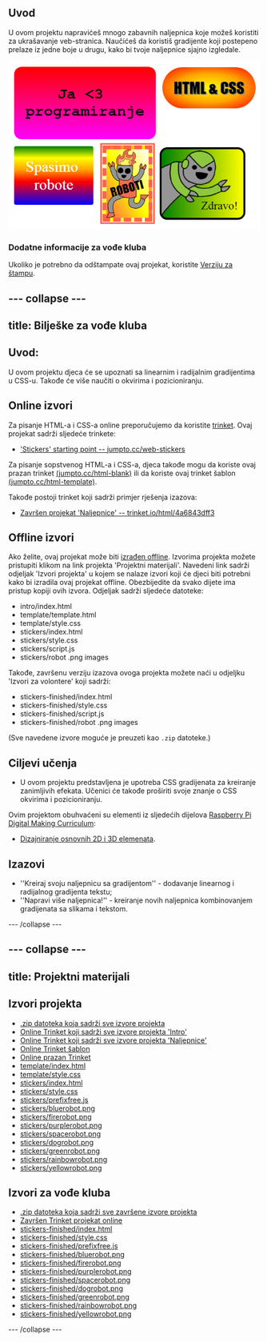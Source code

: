 ## Uvod

U ovom projektu napravićeš mnogo zabavnih naljepnica koje možeš koristiti za ukrašavanje veb-stranica. Naučićeš da koristiš gradijente koji postepeno prelaze iz jedne boje u drugu, kako bi tvoje naljepnice sjajno izgledale.

![screenshot](images/stickers-finished.png)

### Dodatne informacije za vođe kluba

Ukoliko je potrebno da odštampate ovaj projekat, koristite [Verziju za štampu](https://projects.raspberrypi.org/me-ME/projects/stickers/print).

--- collapse ---
---
title: Bilješke za vođe kluba
---
## Uvod:

U ovom projektu djeca će se upoznati sa linearnim i radijalnim gradijentima u CSS-u. Takođe će više naučiti o okvirima i pozicioniranju.

## Online izvori

Za pisanje HTML-a i CSS-a online preporučujemo da koristite [trinket](https://trinket.io/). Ovaj projekat sadrži sljedeće trinkete:

* ['Stickers' starting point -- jumpto.cc/web-stickers](http://jumpto.cc/web-stickers)

Za pisanje sopstvenog HTML-a i CSS-a, djeca takođe mogu da koriste ovaj prazan trinket [(jumpto.cc/html-blank)](http://jumpto.cc/html-blank) ili da koriste ovaj trinket šablon [(jumpto.cc/html-template)](http://jumpto.cc/html-template).

Takođe postoji trinket koji sadrži primjer rješenja izazova:

* [Završen projekat 'Naljepnice' -- trinket.io/html/4a6843dff3](https://trinket.io/html/4a6843dff3)

## Offline izvori

Ako želite, ovaj projekat može biti [izrađen offline](https://www.codeclubprojects.org/en-GB/resources/webdev-working-offline/). Izvorima projekta možete pristupiti klikom na link projekta 'Projektni materijali'. Navedeni link sadrži odjeljak 'Izvori projekta' u kojem se nalaze izvori koji će djeci biti potrebni kako bi izradila ovaj projekat offline. Obezbijedite da svako dijete ima pristup kopiji ovih izvora. Odjeljak sadrži sljedeće datoteke:

* intro/index.html
* template/template.html
* template/style.css
* stickers/index.html
* stickers/style.css
* stickers/script.js
* stickers/robot .png images

Takođe, završenu verziju izazova ovoga projekta možete naći u odjeljku 'Izvori za volontere' koji sadrži:

* stickers-finished/index.html
* stickers-finished/style.css
* stickers-finished/script.js
* stickers-finished/robot .png images

(Sve navedene izvore moguće je preuzeti kao `.zip` datoteke.)

## Ciljevi učenja

* U ovom projektu predstavljena je upotreba CSS gradijenata za kreiranje zanimljivih efekata. Učenici će takođe proširiti svoje znanje o CSS okvirima i pozicioniranju. 

Ovim projektom obuhvaćeni su elementi iz sljedećih dijelova [Raspberry Pi Digital Making Curriculum](http://rpf.io/curriculum):

* [Dizajniranje osnovnih 2D i 3D elemenata](https://www.raspberrypi.org/curriculum/design/creator).

## Izazovi

* ''Kreiraj svoju naljepnicu sa gradijentom'' - dodavanje linearnog i radijalnog gradijenta tekstu;
* ''Napravi više naljepnica!'' - kreiranje novih naljepnica kombinovanjem gradijenata sa slikama i tekstom.

--- /collapse ---

--- collapse ---
---
title: Projektni materijali
---
## Izvori projekta

* [.zip datoteka koja sadrži sve izvore projekta](resources/stickers-project-resources.zip)
* [Online Trinket koji sadrži sve izvore projekta 'Intro'](http://jumpto.cc/web-intro)
* [Online Trinket koji sadrži sve izvore projekta 'Naljepnice'](http://jumpto.cc/web-stickers)
* [Online Trinket šablon](http://jumpto.cc/trinket-template)
* [Online prazan Trinket](http://jumpto.cc/trinket-blank)
* [template/index.html](resources/template-index.html)
* [template/style.css](resources/template-style.css)
* [stickers/index.html](resources/stickers-index.html)
* [stickers/style.css](resources/stickers-style.css)
* [stickers/prefixfree.js](resources/stickers-prefixfree.js)
* [stickers/bluerobot.png](resources/stickers-bluerobot.png)
* [stickers/firerobot.png](resources/stickers-firerobot.png)
* [stickers/purplerobot.png](resources/stickers-purplerobot.png)
* [stickers/spacerobot.png](resources/stickers-spacerobot.png)
* [stickers/dogrobot.png](resources/stickers-dogrobot.png)
* [stickers/greenrobot.png](resources/stickers-greenrobot.png)
* [stickers/rainbowrobot.png](resources/stickers-rainbowrobot.png)
* [stickers/yellowrobot.png](resources/stickers-yellowrobot.png)

## Izvori za vođe kluba

* [.zip datoteka koja sadrži sve završene izvore projekta](resources/stickers-volunteer-resources.zip)
* [Završen Trinket projekat online](https://trinket.io/html/4a6843dff3)
* [stickers-finished/index.html](resources/stickers-finished-index.html)
* [stickers-finished/style.css](resources/stickers-finished-style.css)
* [stickers-finished/prefixfree.js](resources/stickers-finished-prefixfree.js)
* [stickers-finished/bluerobot.png](resources/stickers-finished-bluerobot.png)
* [stickers-finished/firerobot.png](resources/stickers-finished-firerobot.png)
* [stickers-finished/purplerobot.png](resources/stickers-finished-purplerobot.png)
* [stickers-finished/spacerobot.png](resources/stickers-finished-spacerobot.png)
* [stickers-finished/dogrobot.png](resources/stickers-finished-dogrobot.png)
* [stickers-finished/greenrobot.png](resources/stickers-finished-greenrobot.png)
* [stickers-finished/rainbowrobot.png](resources/stickers-finished-rainbowrobot.png)
* [stickers-finished/yellowrobot.png](resources/stickers-finished-yellowrobot.png)

--- /collapse ---